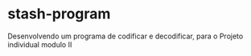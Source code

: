 # stash-program
Desenvolvendo um programa de codificar e decodificar, para o Projeto individual modulo II
